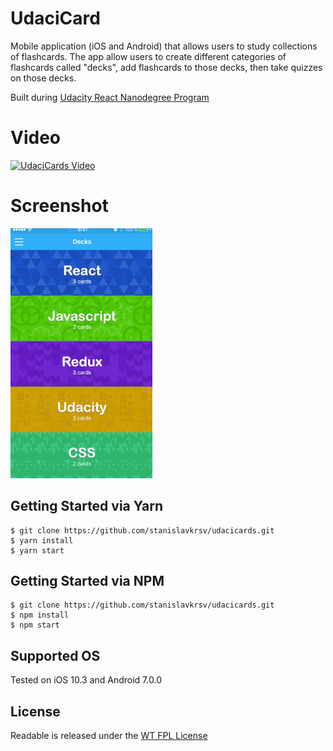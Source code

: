 # UdaciCard
Mobile application (iOS and Android) that allows users to study collections of flashcards. 
The app allow users to create different categories of flashcards called "decks", add flashcards to those decks, 
then take quizzes on those decks.

Built during [Udacity React Nanodegree Program](https://www.udacity.com/course/react-nanodegree--nd019)


# Video
[![UdaciCards Video](/assets/images/video.jpg?raw=true)](https://www.youtube.com/watch?v=j71n1whTuFk)

# Screenshot
![UdaciCards Screenshot](/assets/images/screenshot.gif?raw=true)


## Getting Started via Yarn
```shell
$ git clone https://github.com/stanislavkrsv/udacicards.git
$ yarn install
$ yarn start
```

## Getting Started via NPM
```shell
$ git clone https://github.com/stanislavkrsv/udacicards.git
$ npm install
$ npm start
```

## Supported OS
Tested on iOS 10.3 and Android 7.0.0


## License
Readable is released under the [WT
FPL License](LICENSE)